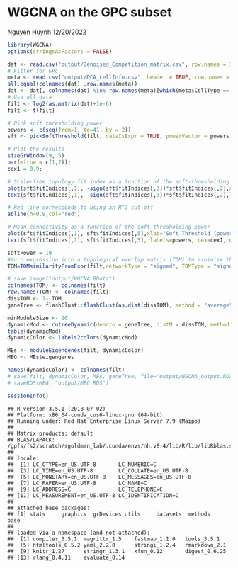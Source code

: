 WGCNA on the GPC subset
================
Nguyen Huynh
12/20/2022

``` r
library(WGCNA)
options(stringsAsFactors = FALSE)
```

``` r
dat <- read.csv("output/Denoised_Competition_matrix.csv", row.names = 1)
# Filter for GPC 
meta <- read.csv("output/DCA_cellInfo.csv", header = TRUE, row.names = 1, stringsAsFactors = FALSE)
all.equal(colnames(dat) ,row.names(meta))
dat <- dat[, colnames(dat) %in% row.names(meta)[which(meta$CellType == "GPC")]]
# Use all data
filt <- log2(as.matrix(dat)+1e-6)
filt <- t(filt)
```

``` r
# Pick soft thresholding power
powers <- c(seq(from=1, to=41, by = 2))
sft <- pickSoftThreshold(filt, dataIsExpr = TRUE, powerVector = powers, corFnc = "bicor", corOptions = list(use="p", maxPOutliers=0.1), networkType = "signed", verbose = TRUE)
```

``` r
# Plot the results
sizeGrWindow(9, 5)
par(mfrow = c(1,2));
cex1 = 0.9;

# Scale-free topology fit index as a function of the soft-thresholding power
plot(sft$fitIndices[,1], -sign(sft$fitIndices[,3])*sft$fitIndices[,2],xlab="Soft Threshold (power)",ylab="Scale Free Topology Model Fit, signed R^2",type="n", main = paste("Scale independence"));
text(sft$fitIndices[,1], -sign(sft$fitIndices[,3])*sft$fitIndices[,2],labels=powers,cex=cex1,col="red");

# Red line corresponds to using an R^2 cut-off
abline(h=0.9,col="red")

# Mean connectivity as a function of the soft-thresholding power
plot(sft$fitIndices[,1], sft$fitIndices[,5],xlab="Soft Threshold (power)",ylab="Mean Connectivity", type="n",main = paste("Mean connectivity"))
text(sft$fitIndices[,1], sft$fitIndices[,5], labels=powers, cex=cex1,col="red")
```

``` r
softPower = 19
#turn expression into a topological overlap matrix (TOM) to minimize the effects of noise and spurious associations
TOM=TOMsimilarityFromExpr(filt,networkType = "signed", TOMType = "signed", power = softPower, corType="bicor", maxPOutliers = 0.1)

# save.image("output/WGCNA.RData")
colnames(TOM) <- colnames(filt)
row.names(TOM) <- colnames(filt)
dissTOM <- 1- TOM
geneTree <- flashClust::flashClust(as.dist(dissTOM), method = "average")
```

``` r
minModuleSize <- 20
dynamicMod <- cutreeDynamic(dendro = geneTree, distM = dissTOM, method = "hybrid", minClusterSize = minModuleSize, deepSplit = 4, pamRespectsDendro = FALSE, cutHeight = 0.99, respectSmallClusters = TRUE)
table(dynamicMod)
dynamicColor <- labels2colors(dynamicMod)

MEs <- moduleEigengenes(filt, dynamicColor)
MEG <- MEs$eigengenes

names(dynamicColor) <- colnames(filt)
# save(filt, dynamicColor, MEs, geneTree, file="output/WGCNA_output.RData")
# saveRDS(MEG, "output/MEG.RDS")
```

``` r
sessionInfo()
```

    ## R version 3.5.1 (2018-07-02)
    ## Platform: x86_64-conda_cos6-linux-gnu (64-bit)
    ## Running under: Red Hat Enterprise Linux Server 7.9 (Maipo)
    ## 
    ## Matrix products: default
    ## BLAS/LAPACK: /gpfs/fs2/scratch/sgoldman_lab/.conda/envs/nh.v8.4/lib/R/lib/libRblas.so
    ## 
    ## locale:
    ##  [1] LC_CTYPE=en_US.UTF-8       LC_NUMERIC=C              
    ##  [3] LC_TIME=en_US.UTF-8        LC_COLLATE=en_US.UTF-8    
    ##  [5] LC_MONETARY=en_US.UTF-8    LC_MESSAGES=en_US.UTF-8   
    ##  [7] LC_PAPER=en_US.UTF-8       LC_NAME=C                 
    ##  [9] LC_ADDRESS=C               LC_TELEPHONE=C            
    ## [11] LC_MEASUREMENT=en_US.UTF-8 LC_IDENTIFICATION=C       
    ## 
    ## attached base packages:
    ## [1] stats     graphics  grDevices utils     datasets  methods   base     
    ## 
    ## loaded via a namespace (and not attached):
    ##  [1] compiler_3.5.1  magrittr_1.5    fastmap_1.1.0   tools_3.5.1    
    ##  [5] htmltools_0.5.2 yaml_2.2.0      stringi_1.2.4   rmarkdown_2.1  
    ##  [9] knitr_1.27      stringr_1.3.1   xfun_0.12       digest_0.6.25  
    ## [13] rlang_0.4.11    evaluate_0.14
